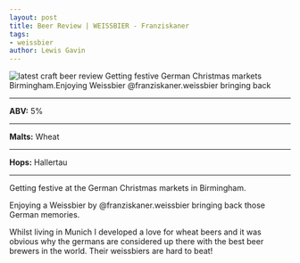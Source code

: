 ```yaml
---
layout: post
title: Beer Review | WEISSBIER - Franziskaner
tags:
- weissbier
author: Lewis Gavin
---
```


![latest craft beer review Getting festive German Christmas markets Birmingham.Enjoying Weissbier @franziskaner.weissbier bringing back](https://www.lewisgavin.co.uk/beermeupplease/images/2018-11-17-getting-festive-german-christmas-markets-birminghamenjoying-weissbier-@franziskanerweissbier-bringing-back.png)

***
**ABV:** 5%

***
**Malts:** Wheat

***
**Hops:** Hallertau

***

Getting festive at the German Christmas markets in Birmingham.

Enjoying a Weissbier by @franziskaner.weissbier bringing back those German memories.

Whilst living in Munich I developed a love for wheat beers and it was obvious why the germans are considered up there with the best beer brewers in the world. Their weissbiers are hard to beat!
